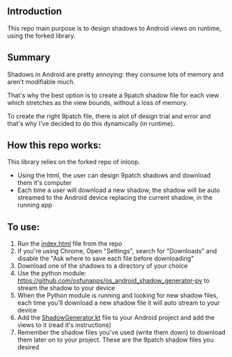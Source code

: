 Introduction
------------

This repo main purpose is to design shadows to Android views on runtime, using the forked library.

Summary
-------
Shadows in Android are pretty annoying: they consume lots of memory and aren't modifiable much.

That's why the best option is to create a 9patch shadow file for each view which stretches as the view bounds, without
a loss of memory. 

To create the right 9patch file, there is alot of design trial and error and that's why I've decided to do this dynamically 
(in runtime).

How this repo works:
--------------------
This library relies on the forked repo of inloop. 

- Using the html, the user can design 9patch shadows and download them it's computer
- Each time a user will download a new shadow, the shadow will be auto streamed to the Android device replacing the current
shadow, in the running app
  
To use:
-------
1) Run the [index.html](index.html) file from the repo
2) If you're using Chrome, Open "Settings", search for "Downloads" and disable the "Ask where to save each file before downloading"
3) Download one of the shadows to a directory of your choice
4) Use the python module: https://github.com/osfunapps/os_android_shadow_generator-py to stream the shadow to your device
5) When the Python module is running and looking for new shadow files, each time you'll download a new shadow 
   file it will auto stream to your device
6) Add the  [ShadowGenerator.kt](srcs/ShadowGenerator.kt) file to your Android project and add the views to it (read it's instructions)
7) Remember the shadow files you've used (write them down) to download them later on to your project. These are the 9patch shadow files you desired
